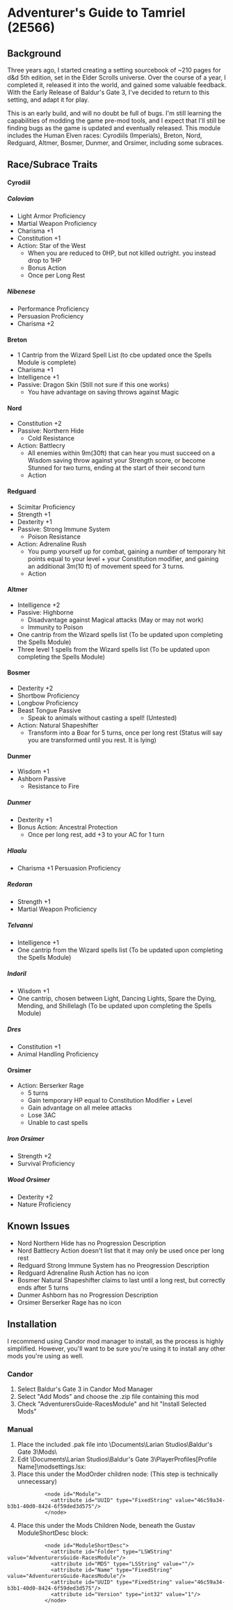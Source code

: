 # Adventurer's Guide to Tamriel (2E566)

## Background
Three years ago, I started creating a setting sourcebook of ~210 pages for d&d 5th edition, set 
in the Elder Scrolls universe. Over the course of a year, I completed it, released it into the 
world, and gained some valuable feedback. With the Early Release of Baldur's Gate 3, I've
decided to return to this setting, and adapt it for play.

This is an early build, and will no doubt be full of bugs. I'm still learning the capabilities
of modding the game pre-mod tools, and I expect that I'll still be finding bugs as the game
is updated and eventually released. This module includes the Human Elven races: Cyrodiils
(Imperials), Breton, Nord, Redguard, Altmer, Bosmer, Dunmer, and Orsimer, including some
subraces.

## Race/Subrace Traits

#### Cyrodiil
##### Colovian
- Light Armor Proficiency
- Martial Weapon Proficiency
- Charisma +1
- Constitution +1
- Action: Star of the West
  - When you are reduced to 0HP, but not killed outright. you instead drop to 1HP
  - Bonus Action
  - Once per Long Rest

##### Nibenese
- Performance Proficiency
- Persuasion Proficiency
- Charisma +2

#### Breton
- 1 Cantrip from the Wizard Spell List (to cbe updated once the Spells Module is complete)
- Charisma +1
- Intelligence +1
- Passive: Dragon Skin (Still not sure if this one works)
  - You have advantage on saving throws against Magic

#### Nord
- Constitution +2
- Passive: Northern Hide
  - Cold Resistance
- Action: Battlecry
  - All enemies within 9m(30ft) that can hear you must succeed on a Wisdom saving throw against
your Strength score, or become Stunned for two turns, ending at the start of their second
turn
  - Action

#### Redguard
- Scimitar Proficiency
- Strength +1
- Dexterity +1
- Passive: Strong Immune System
  - Poison Resistance
- Action: Adrenaline Rush
  - You pump yourself up for combat, gaining a number of temporary hit points equal to your
level + your Constitution modifier, and gaining an additional 3m(10 ft) of movement speed
for 3 turns.
  - Action
  
#### Altmer
- Intelligence +2
- Passive: Highborne
  - Disadvantage against Magical attacks (May or may not work)
  - Immunity to Poison
- One cantrip from the Wizard spells list (To be updated upon completing the Spells Module)
- Three level 1 spells from the Wizard spells list (To be updated upon completing the Spells Module)

#### Bosmer
- Dexterity +2
- Shortbow Proficiency
- Longbow Proficiency
- Beast Tongue Passive
  - Speak to animals without casting a spell! (Untested)
- Action: Natural Shapeshifter
  - Transform into a Boar for 5 turns, once per long rest (Status will say you are transformed until you rest. It is lying)

#### Dunmer
- Wisdom +1
- Ashborn Passive
  - Resistance to Fire
##### Dunmer
- Dexterity +1
- Bonus Action: Ancestral Protection
  - Once per long rest, add +3 to your AC for 1 turn

##### Hlaalu
- Charisma +1
Persuasion Proficiency

##### Redoran
- Strength +1
- Martial Weapon Proficiency

##### Telvanni
- Intelligence +1
- One cantrip from the Wizard spells list (To be updated upon completing the Spells Module)

##### Indoril
- Wisdom +1
- One cantrip, chosen between Light, Dancing Lights, Spare the Dying, Mending, and Shillelagh (To be updated upon completing the Spells Module)

##### Dres
- Constitution +1
- Animal Handling Proficiency

#### Orsimer
- Action: Berserker Rage
  - 5 turns
  - Gain temporary HP equal to Constitution Modifier + Level
  - Gain advantage on all melee attacks
  - Lose 3AC
  - Unable to cast spells
##### Iron Orsimer
- Strength +2
- Survival Proficiency

##### Wood Orsimer
- Dexterity +2
- Nature Proficiency

## Known Issues
- Nord Northern Hide has no Progression Description
- Nord Battlecry Action doesn't list that it may only be used once per long rest
- Redguard Strong Immune System has no Preogression Description
- Redguard Adrenaline Rush Action has no icon
- Bosmer Natural Shapeshifter claims to last until a long rest, but correctly ends after 5 turns
- Dunmer Ashborn has no Progression Description
- Orsimer Berserker Rage has no icon

## Installation
I recommend using Candor mod manager to install, as the process is highly simplified.
However, you'll want to be sure you're using it to install any other mods you're
using as well.

### Candor
1. Select Baldur's Gate 3 in Candor Mod Manager
2. Select "Add Mods" and choose the .zip file containing this mod
3. Check "AdventurersGuide-RacesModule" and hit "Install Selected Mods"

### Manual
1. Place the included .pak file into \Documents\Larian Studios\Baldur's Gate 3\Mods\
2. Edit \Documents\Larian Studios\Baldur's Gate 3\PlayerProfiles\[Profile Name]\modsettings.lsx:
3. Place this under the ModOrder children node: (This step is technically unnecessary)
```
            <node id="Module">
              <attribute id="UUID" type="FixedString" value="46c59a34-b3b1-40d0-8424-6f59ded3d575"/>
            </node>
```
4. Place this under the Mods Children Node, beneath the Gustav ModuleShortDesc block:
```
            <node id="ModuleShortDesc">
              <attribute id="Folder" type="LSWString" value="AdventurersGuide-RacesModule"/>
              <attribute id="MD5" type="LSString" value=""/>
              <attribute id="Name" type="FixedString" value="AdventurersGuide-RacesModule"/>
              <attribute id="UUID" type="FixedString" value="46c59a34-b3b1-40d0-8424-6f59ded3d575"/>
              <attribute id="Version" type="int32" value="1"/>
            </node>
```